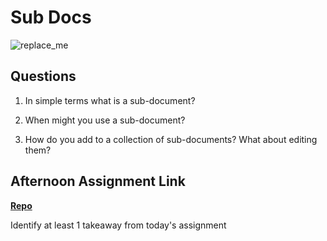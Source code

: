 <!-- TODO[epic=Mark] do we want to swap this one out? -->
# Sub Docs

![replace_me](https://codeworks.blob.core.windows.net/public/assets/img/illustrations/placeholder.svg)
## Questions

1. In simple terms what is a sub-document?

2. When might you use a sub-document?

3. How do you add to a collection of sub-documents? What about editing them? 

## Afternoon Assignment Link

**[Repo](https://github.com/{{ghname}}/<ASSIGNMENT_REPO>)**

Identify at least 1 takeaway from today's assignment
